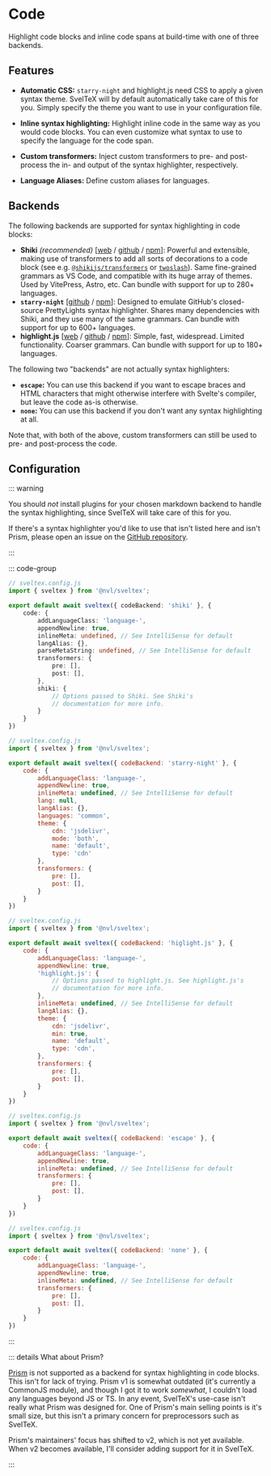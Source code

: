 
<script lang="ts" setup>
import PipelineImage from './PipelineImage.vue';
import { PhFileCss, PhHighlighter, PhGear, PhArrowUDownRight } from '@phosphor-icons/vue';
</script>

# Code

<p class="text-lg">
Highlight code blocks and inline code spans at build-time with one of three
backends.
</p>


## Features

<div class="features-list mt-8">

-   <PhFileCss color="var(--hig-purple)" class="opacity-90" :size="28" weight="duotone"/>

    **Automatic CSS:** `starry-night` and highlight.js need CSS to apply a given
    syntax theme. SvelTeX will by default automatically take care of this for
    you. Simply specify the theme you want to use in your configuration file.

-   <PhHighlighter color="var(--hig-purple)" class="opacity-90" :size="28" weight="duotone"/>

    **Inline syntax highlighting:** Highlight inline code in the same way as you
    would code blocks. You can even customize what syntax to use to specify the
    language for the code span.

-   <PhGear color="var(--hig-purple)" class="opacity-90" :size="28" weight="duotone"/>

    **Custom transformers:** Inject custom transformers to pre- and post-process
    the in- and output of the syntax highlighter, respectively.

-   <PhArrowUDownRight color="var(--hig-purple)" class="opacity-90" :size="28" weight="duotone"/>

    **Language Aliases:** Define custom aliases for languages.

</div>

## Backends

The following backends are supported for syntax highlighting in code blocks:

-   **Shiki** _(recommended)_ [[web](https://shiki.style/) /
    [github](https://github.com/shikijs/shiki) /
    [npm](https://npmjs.com/package/shiki)]: Powerful and extensible, making use
    of transformers to add all sorts of decorations to a code block (see e.g.
    [`@shikijs/transformers`](https://shiki.style/packages/transformers) or
    [`twoslash`](https://shiki.style/packages/twoslash)). Same fine-grained
    grammars as VS Code, and compatible with its huge array of themes. Used by
    VitePress, Astro, etc. Can bundle with support for up to 280+ languages.
-   **`starry-night`** [[github](https://github.com/wooorm/starry-night) /
    [npm](https://npmjs.com/package/@wooorm/starry-night)]: Designed to emulate
    GitHub's closed-source PrettyLights syntax highlighter. Shares many
    dependencies with Shiki, and they use many of the same grammars. Can bundle
    with support for up to 600+ languages.
-   **highlight.js** [[web](https://highlightjs.org/) /
    [github](https://github.com/highlightjs/highlight.js) /
    [npm](https://npmjs.com/package/highlight.js)]: Simple, fast, widespread.
    Limited functionality. Coarser grammars. Can bundle with support for up to
    180+ languages.

The following two "backends" are not actually syntax highlighters:

-   **`escape`:** You can use this backend if you want to escape braces and HTML
    characters that might otherwise interfere with Svelte's compiler, but leave
    the code as-is otherwise.
-   **`none`:** You can use this backend if you don't want any syntax
    highlighting at all.

Note that, with both of the above, custom transformers can still be used to pre-
and post-process the code.

## Configuration

::: warning

You should _not_ install plugins for your chosen markdown backend to handle the
syntax highlighting, since SvelTeX will take care of this for you.

If there's a syntax highlighter you'd like to use that isn't listed here and
isn't Prism, please open an issue on the [GitHub
repository](https://github.com/nvlang/sveltex).

:::



::: code-group
```ts twoslash [Shiki]
// sveltex.config.js
import { sveltex } from '@nvl/sveltex';

export default await sveltex({ codeBackend: 'shiki' }, {
    code: {
        addLanguageClass: 'language-',
        appendNewline: true,
        inlineMeta: undefined, // See IntelliSense for default
        langAlias: {},
        parseMetaString: undefined, // See IntelliSense for default
        transformers: {
            pre: [],
            post: [],
        },
        shiki: {
            // Options passed to Shiki. See Shiki's
            // documentation for more info.
        }
    }
})
```
```js twoslash [starry-night]
// sveltex.config.js
import { sveltex } from '@nvl/sveltex';

export default await sveltex({ codeBackend: 'starry-night' }, {
    code: {
        addLanguageClass: 'language-',
        appendNewline: true,
        inlineMeta: undefined, // See IntelliSense for default
        lang: null,
        langAlias: {},
        languages: 'common',
        theme: {
            cdn: 'jsdelivr',
            mode: 'both',
            name: 'default',
            type: 'cdn'
        },
        transformers: {
            pre: [],
            post: [],
        }
    }
})
```
```js twoslash [highlight.js]
// sveltex.config.js
import { sveltex } from '@nvl/sveltex';

export default await sveltex({ codeBackend: 'higlight.js' }, {
    code: {
        addLanguageClass: 'language-',
        appendNewline: true,
        'highlight.js': {
            // Options passed to highlight.js. See highlight.js's
            // documentation for more info.
        },
        inlineMeta: undefined, // See IntelliSense for default
        langAlias: {},
        theme: {
            cdn: 'jsdelivr',
            min: true,
            name: 'default',
            type: 'cdn',
        },
        transformers: {
            pre: [],
            post: [],
        }
    }
})
```
```js twoslash [escape]
// sveltex.config.js
import { sveltex } from '@nvl/sveltex';

export default await sveltex({ codeBackend: 'escape' }, {
    code: {
        addLanguageClass: 'language-',
        appendNewline: true,
        inlineMeta: undefined, // See IntelliSense for default
        transformers: {
            pre: [],
            post: [],
        }
    }
})
```
```js twoslash [none]
// sveltex.config.js
import { sveltex } from '@nvl/sveltex';

export default await sveltex({ codeBackend: 'none' }, {
    code: {
        addLanguageClass: 'language-',
        appendNewline: true,
        inlineMeta: undefined, // See IntelliSense for default
        transformers: {
            pre: [],
            post: [],
        }
    }
})
```
:::


::: details What about Prism?

[Prism](https://github.com/PrismJS/prism/) is not supported as a backend for
syntax highlighting in code blocks. This isn't for lack of trying. Prism v1
is somewhat outdated (it's currently a CommonJS module), and though I got it to
work _somewhat_, I couldn't load any languages beyond JS or TS. In any event,
SvelTeX's use-case isn't really what Prism was designed for. One of Prism's main
selling points is it's small size, but this isn't a primary concern for
preprocessors such as SvelTeX.

Prism's maintainers' focus has shifted to v2, which is not yet available.
When v2 becomes available, I'll consider adding support for it in SvelTeX.

:::

